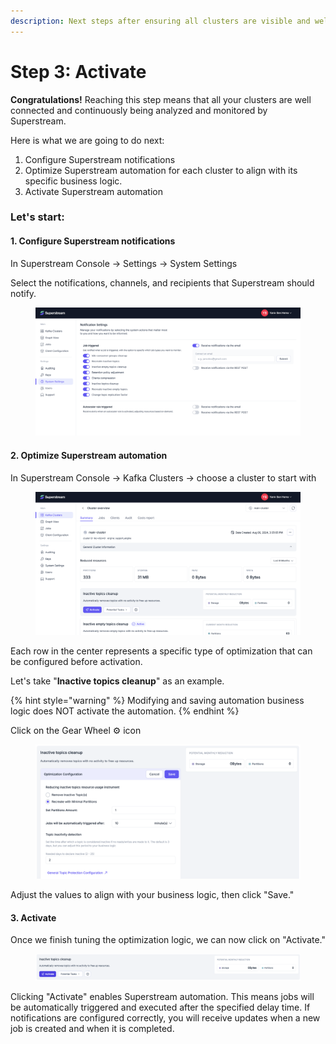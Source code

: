 ```yaml
---
description: Next steps after ensuring all clusters are visible and well-connected
---
```


# Step 3: Activate

**Congratulations!** Reaching this step means that all your clusters are well connected and continuously being analyzed and monitored by Superstream.

Here is what we are going to do next:

1. Configure Superstream notifications
2. Optimize Superstream automation for each cluster to align with its specific business logic.
3. Activate Superstream automation

### **Let's start:**

#### 1. Configure Superstream notifications

In Superstream Console -> Settings -> System Settings

Select the notifications, channels, and recipients that Superstream should notify.

<figure><img src="../../.gitbook/assets/Screenshot 2025-01-14 at 11.58.05.png" alt=""><figcaption></figcaption></figure>

#### 2. Optimize Superstream automation

In Superstream Console -> Kafka Clusters -> choose a cluster to start with

<figure><img src="../../.gitbook/assets/Screenshot 2025-01-14 at 11.53.27.png" alt=""><figcaption></figcaption></figure>

Each row in the center represents a specific type of optimization that can be configured before activation.

Let's take "**Inactive topics cleanup**" as an example.

{% hint style="warning" %}
Modifying and saving automation business logic does NOT activate the automation.
{% endhint %}

Click on the Gear Wheel ⚙️ icon

<figure><img src="../../.gitbook/assets/Screenshot 2025-01-14 at 12.06.50.png" alt=""><figcaption></figcaption></figure>

Adjust the values to align with your business logic, then click "Save."

#### 3. Activate

Once we finish tuning the optimization logic, we can now click on "Activate."

<figure><img src="../../.gitbook/assets/Screenshot 2025-01-15 at 9.10.51.png" alt=""><figcaption></figcaption></figure>

Clicking "Activate" enables Superstream automation. This means jobs will be automatically triggered and executed after the specified delay time. If notifications are configured correctly, you will receive updates when a new job is created and when it is completed.
